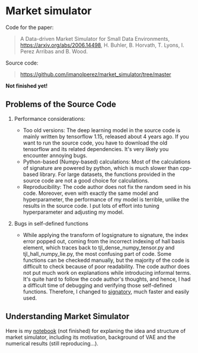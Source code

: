 # Market simulator

Code for the paper:

> A Data-driven Market Simulator for Small Data Environments, https://arxiv.org/abs/2006.14498, H. Buhler, B. Horvath, T. Lyons, I. Perez Arribas and B. Wood.

Source code:
> https://github.com/imanolperez/market_simulator/tree/master

**Not finished yet!**

## Problems of the Source Code
1. Performance considerations:
    - Too old versions: The deep learning model in the source code is mainly written by tensorflow 1.15, released about 4 years ago. If you want to run the source code, you have to download the old tensorflow and its related dependencies. It's very likely you encounter annoying bugs.
    - Python-based (Numpy-based) calculations: Most of the calculations of signature are powered by python, which is much slower than cpp-based library. For large datasets, the functions provided in the source code are not a good choice for calculations.
    - Reproducibility: The code author does not fix the random seed in his code. Moreover, even with exactly the same model and hyperparameter, the performance of my model is terrible, unlike the results in the source code. I put lots of effort into tuning hyperparameter and adjusting my model.

2. Bugs in self-defined functions
    - While applying the transform of logsignature to signature, the index error popped out, coming from the incorrect indexing of hall basis element, which traces back to tjl_dense_numpy_tensor.py and tjl_hall_numpy_lie.py, the most confusing part of code. Some functions can be checkedd manually, but the majority of the code is difficult to check because of poor readability. The code author does not put much work on explanations while introducing informal terms. It's quite hard to follow the code author's thoughts, and hence, I had a difficult time of debugging and verifying those self-defined functions. Therefore, I changed to [signatory](https://github.com/patrick-kidger/signatory), much faster and easily used.

## Understanding Market Simulator
Here is my [notebook](https://colab.research.google.com/drive/1d-_oFr7ypn8n3XW_v9QbJaiHw6_rUfEk#scrollTo=VzLqr_en9VtA) (not finished) for explaning the idea and structure of market simulator, including its motivation, background of VAE and the numerical results (still reproducing...). 